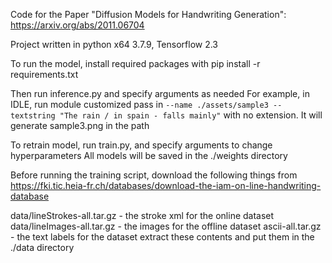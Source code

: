 Code for the Paper "Diffusion Models for Handwriting Generation": https://arxiv.org/abs/2011.06704

Project written in python x64 3.7.9, Tensorflow 2.3

To run the model, install required packages with 
pip install -r requirements.txt 

Then run inference.py and specify arguments as needed
For example, in IDLE, run module customized pass in `--name ./assets/sample3 --textstring "The rain / in spain - falls mainly"` with no extension. It will generate sample3.png in the path


To retrain model, run train.py, and specify arguments to change hyperparameters
All models will be saved in the ./weights directory


Before running the training script, download the following things from 
https://fki.tic.heia-fr.ch/databases/download-the-iam-on-line-handwriting-database

data/lineStrokes-all.tar.gz   -   the stroke xml for the online dataset
data/lineImages-all.tar.gz    -   the images for the offline dataset
ascii-all.tar.gz              -   the text labels for the dataset
extract these contents and put them in the ./data directory 
